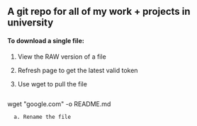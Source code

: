 ## A git repo for all of my work + projects in university

#### To download a single file:
1. View the RAW version of a file
2. Refresh page to get the latest valid token
3. Use wget to pull the file

   ```bash
wget "google.com" -o README.md
```	
  a. Rename the file
